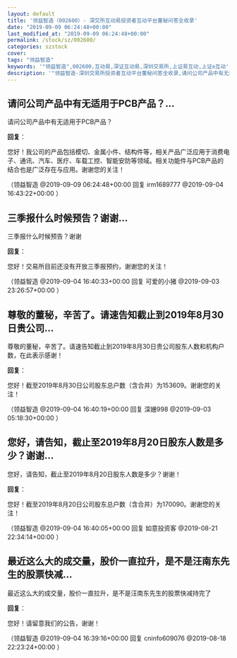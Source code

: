 ```yaml
---
layout: default
title: '领益智造（002600）- 深交所互动易投资者互动平台董秘问答全收录'
date: "2019-09-09 06:24:48+00:00"
last_modified_at: "2019-09-09 06:24:48+00:00"
permalink: /stock/sz/002600/
categories: szstock
cover: 
tags: "领益智造"
keywords: '"领益智造",002600,互动易,深证互动易,深圳交易所,上证易互动,上证e互动'
description: '"领益智造-深圳交易所投资者互动平台董秘问答全收录,请问公司产品中有无适用于PCB产品？"'
---
```


## 请问公司产品中有无适用于PCB产品？...

请问公司产品中有无适用于PCB产品？

**回复**：

您好！我公司的产品包括模切、金属小件、结构件等，相关产品广泛应用于消费电子、通讯、汽车、医疗、车载工控、智能安防等领域。相关功能件与PCB产品的结合也是广泛存在与应用。谢谢您的关注！ 

（领益智造  @2019-09-09 06:24:48+00:00 回复 irm1689777  @2019-09-04 16:43:22+00:00 ）

## 三季报什么时候预告？谢谢...

三季报什么时候预告？谢谢

**回复**：

您好！交易所目前还没有开放三季报预约，谢谢您的关注！ 

（领益智造  @2019-09-04 16:40:33+00:00 回复 可爱的小猪  @2019-09-03 23:26:57+00:00 ）

## 尊敬的董秘，辛苦了。请速告知截止到2019年8月30日贵公司...

尊敬的董秘，辛苦了。请速告知截止到2019年8月30日贵公司股东人数和机构户数，在此表示感谢！

**回复**：

您好！截至2019年8月30日公司股东总户数（含合并）为153609。谢谢您的关注！ 

（领益智造  @2019-09-04 16:40:19+00:00 回复 深姗998  @2019-09-03 05:18:30+00:00 ）

## 您好，请告知，截止至2019年8月20日股东人数是多少？谢谢...

您好，请告知，截止至2019年8月20日股东人数是多少？谢谢！

**回复**：

您好！截至2019年8月20日公司股东总户数（含合并）为170090。谢谢您的关注！ 

（领益智造  @2019-09-04 16:40:05+00:00 回复 如意投资客  @2019-08-21 22:34:14+00:00 ）

## 最近这么大的成交量，股价一直拉升，是不是汪南东先生的股票快减...

最近这么大的成交量，股价一直拉升，是不是汪南东先生的股票快减持完了

**回复**：

您好！请留意我们的公告，谢谢！ 

（领益智造  @2019-09-04 16:39:16+00:00 回复 cninfo609076  @2019-08-18 22:23:24+00:00 ）


